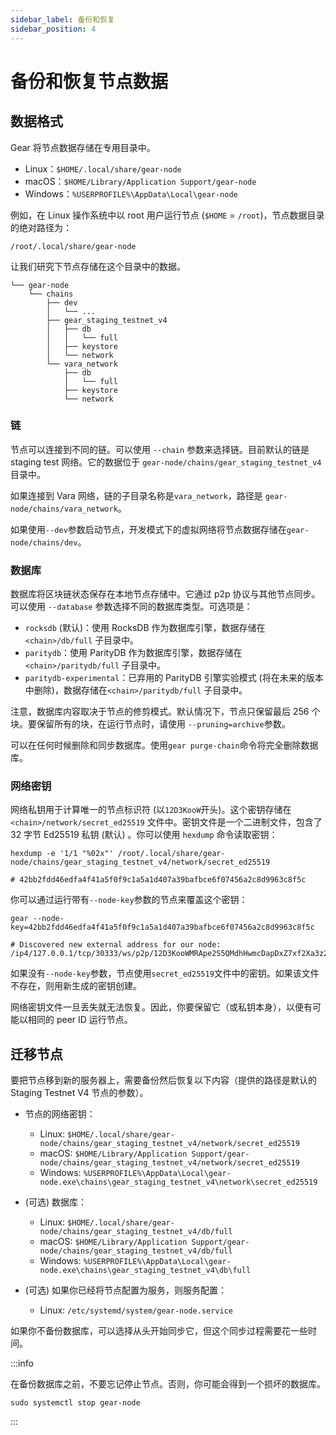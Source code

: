 ```yaml
---
sidebar_label: 备份和恢复
sidebar_position: 4
---
```


# 备份和恢复节点数据

## 数据格式

Gear 将节点数据存储在专用目录中。

- Linux：`$HOME/.local/share/gear-node`
- macOS：`$HOME/Library/Application Support/gear-node`
- Windows：`%USERPROFILE%\AppData\Local\gear-node`

例如，在 Linux 操作系统中以 root 用户运行节点 (`$HOME` = `/root`)，节点数据目录的绝对路径为：

    /root/.local/share/gear-node

让我们研究下节点存储在这个目录中的数据。

    └── gear-node
        └── chains
            ├── dev
            │   └── ...
            ├── gear_staging_testnet_v4
            │   ├── db
            │   │   └── full
            │   ├── keystore
            │   └── network
            └── vara_network
                ├── db
                │   └── full
                ├── keystore
                └── network

### 链

节点可以连接到不同的链。可以使用 `--chain` 参数来选择链。目前默认的链是 staging test 网络。它的数据位于 `gear-node/chains/gear_staging_testnet_v4`目录中。

如果连接到 Vara 网络，链的子目录名称是`vara_network`，路径是 `gear-node/chains/vara_network`。

如果使用`--dev`参数启动节点，开发模式下的虚拟网络将节点数据存储在`gear-node/chains/dev`。

### 数据库

数据库将区块链状态保存在本地节点存储中。它通过 p2p 协议与其他节点同步。可以使用 `--database` 参数选择不同的数据库类型。可选项是：

- `rocksdb` (默认)：使用 RocksDB 作为数据库引擎，数据存储在  `<chain>/db/full` 子目录中。
- `paritydb`：使用 ParityDB 作为数据库引擎，数据存储在 `<chain>/paritydb/full` 子目录中。
- `paritydb-experimental`：已弃用的 ParityDB 引擎实验模式 (将在未来的版本中删除)，数据存储在`<chain>/paritydb/full` 子目录中。

注意，数据库内容取决于节点的修剪模式。默认情况下，节点只保留最后 256 个块。要保留所有的块，在运行节点时，请使用 `--pruning=archive`参数。

可以在任何时候删除和同步数据库。使用`gear purge-chain`命令将完全删除数据库。

### 网络密钥

网络私钥用于计算唯一的节点标识符 (以`12D3KooW`开头)。这个密钥存储在 `<chain>/network/secret_ed25519` 文件中。密钥文件是一个二进制文件，包含了 32 字节 Ed25519 私钥 (默认) 。你可以使用 `hexdump` 命令读取密钥：

```shell
hexdump -e '1/1 "%02x"' /root/.local/share/gear-node/chains/gear_staging_testnet_v4/network/secret_ed25519

# 42bb2fdd46edfa4f41a5f0f9c1a5a1d407a39bafbce6f07456a2c8d9963c8f5c
```

你可以通过运行带有`--node-key`参数的节点来覆盖这个密钥：

```shell
gear --node-key=42bb2fdd46edfa4f41a5f0f9c1a5a1d407a39bafbce6f07456a2c8d9963c8f5c

# Discovered new external address for our node: /ip4/127.0.0.1/tcp/30333/ws/p2p/12D3KooWMRApe2S5QMdhHwmcDapDxZ7xf2Xa3z2HfCCYoHTmjiXV
```

如果没有`--node-key`参数，节点使用`secret_ed25519`文件中的密钥。如果该文件不存在，则用新生成的密钥创建。

网络密钥文件一旦丢失就无法恢复。因此，你要保留它（或私钥本身），以便有可能以相同的 peer ID 运行节点。

## 迁移节点

要把节点移到新的服务器上，需要备份然后恢复以下内容（提供的路径是默认的 Staging Testnet V4 节点的参数）。

- 节点的网络密钥：

    - Linux: `$HOME/.local/share/gear-node/chains/gear_staging_testnet_v4/network/secret_ed25519`
    - macOS: `$HOME/Library/Application Support/gear-node/chains/gear_staging_testnet_v4/network/secret_ed25519`
    - Windows: `%USERPROFILE%\AppData\Local\gear-node.exe\chains\gear_staging_testnet_v4\network\secret_ed25519`

- (可选) 数据库：

    - Linux: `$HOME/.local/share/gear-node/chains/gear_staging_testnet_v4/db/full`
    - macOS: `$HOME/Library/Application Support/gear-node/chains/gear_staging_testnet_v4/db/full`
    - Windows: `%USERPROFILE%\AppData\Local\gear-node.exe\chains\gear_staging_testnet_v4\db\full`

- (可选) 如果你已经将节点配置为服务，则服务配置：

    - Linux: `/etc/systemd/system/gear-node.service`

如果你不备份数据库，可以选择从头开始同步它，但这个同步过程需要花一些时间。

:::info

在备份数据库之前，不要忘记停止节点。否则，你可能会得到一个损坏的数据库。

```shell
sudo systemctl stop gear-node
```

:::
